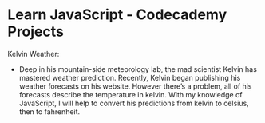 # Learn JavaScript - Codecademy Projects

Kelvin Weather:

- Deep in his mountain-side meteorology lab, the mad scientist Kelvin has mastered weather prediction. Recently, Kelvin began publishing his weather forecasts on his website. However there’s a problem, all of his forecasts describe the temperature in kelvin. With my knowledge of JavaScript, I will help to convert his predictions from kelvin to celsius, then to fahrenheit. 
